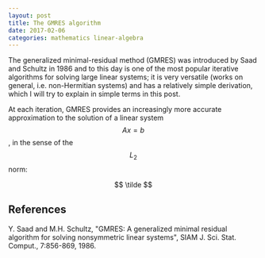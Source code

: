 ```yaml
---
layout: post
title: The GMRES algorithm
date: 2017-02-06
categories: mathematics linear-algebra
---
```


The generalized minimal-residual method (GMRES) was introduced by Saad and Schultz in 1986 and to this day is one of the most popular iterative algorithms for solving large linear systems; it is very versatile (works on general, i.e. non-Hermitian systems) and has a relatively simple derivation, which I will try to explain in simple terms in this post.

At each iteration, GMRES provides an increasingly more accurate approximation to the solution of a linear system $$A x = b$$, in the sense of the $$L_2$$ norm:

$$
\tilde 
$$




## References

Y. Saad and M.H. Schultz, "GMRES: A generalized minimal residual algorithm for solving nonsymmetric linear systems", SIAM J. Sci. Stat. Comput., 7:856-869, 1986. 
